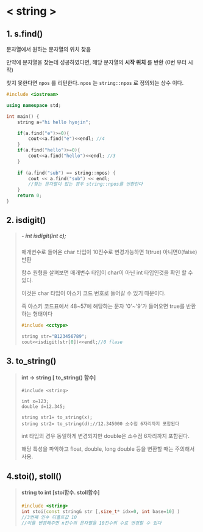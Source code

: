# < string > 

## 1. s.find() 

문자열에서 원하는 문자열의 위치 찾음

만약에 문자열을 찾는데 성공하였다면, 해당 문자열의 **시작 위치** 를 반환 (0번 부터 시작)

찾지 못한다면 `npos` 를 리턴한다. `npos` 는 `string::npos` 로 정의되는 상수 이다.

```c++
#include <iostream>

using namespace std;

int main() {
    string a="hi hello hyojin";

    if(a.find("e")>=0){
        cout<<a.find("e")<<endl; //4
    }
    if(a.find("hello")>=0){
        cout<<a.find("hello")<<endl; //3
    }
    
    if (a.find("sub") == string::npos) { 
        cout << a.find("sub") << endl;
        //찾는 문자열이 없는 경우 string::npos를 반환한다
    }
    return 0;
}
```

## 2. isdigit()

> ##### - int isdigit(int c);	
>
> 매개변수로 들어온 char 타입이 10진수로 변경가능하면 1(true) 아니면0(false)반환
>
> 함수 원형을 살펴보면 매개변수 타입이 char이 아닌 int 타입인것을 확인 할 수 있다.
>
> 이것은 char 타입이 아스키 코드 번호로 들어갈 수 있기 때문이다.
>
> 즉 아스키 코드표에서 48~57에 해당하는 문자 '0'~'9'가 들어오면 true를 반환하는 형태이다 
>
> ```c++
>#include <cctype>
> 
> string str="B123456789";
> cout<<isdigit(str[0])<<endl;//0 flase
> ```
> 



## 3. to_string()

>#### int -> string [ to_string() 함수]
>
>```
>#include <string>
>
>int x=123;
>double d=12.345;
>
>string str1= to_string(x);
>string str2= to_string(d);//12.345000 소수점 6자리까지 포함된다
>```
>
>int 타입의 경우 동일하게 변경되지만 double은 소수점 6자리까지 포함된다.
>
>해당 특성을 파악하고 float, double, long double 등을 변환할 때는 주의해서 사용.



## 4.stoi(), stoll()

> #### string to int [stoi함수. stoll함수]
>
> ```c++
> #include <string>
> int stoi(const string& str [,size_t* idx=0, int base=10] )
> //3번째 인수 디폴트값 10
> //이를 변경해주면 n진수의 문자열을 10진수의 수로 변경할 수 있다
> ```
>
